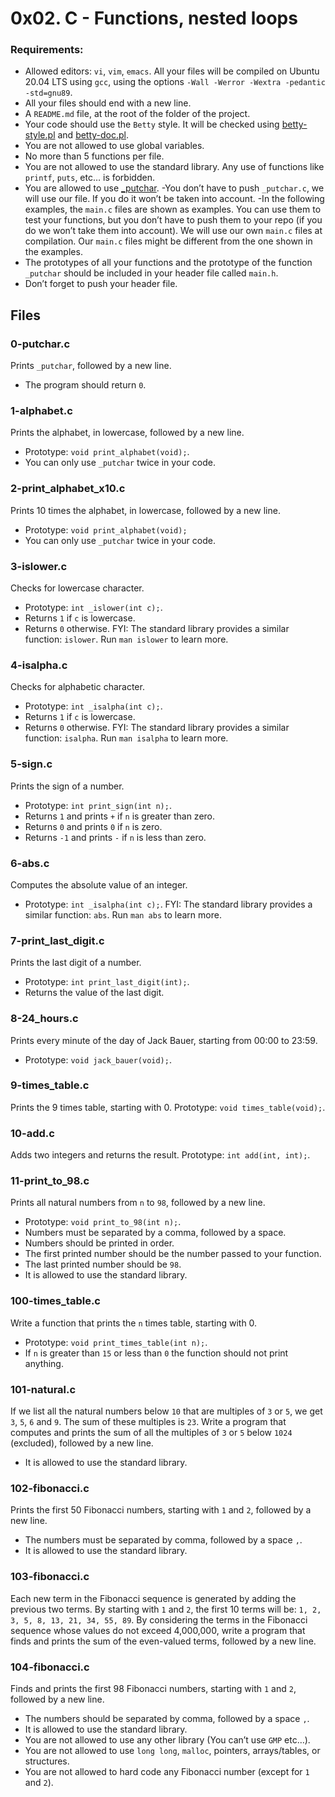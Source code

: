 # 0x02. C - Functions, nested loops

### Requirements:
- Allowed editors: `vi`, `vim`, `emacs`.
All your files will be compiled on Ubuntu 20.04 LTS using `gcc`, using the options `-Wall -Werror -Wextra -pedantic -std=gnu89`.
- All your files should end with a new line.
- A `README.md` file, at the root of the folder of the project.
- Your code should use the `Betty` style. It will be checked using [betty-style.pl](https://github.com/holbertonschool/Betty/blob/master/betty-style.pl) and [betty-doc.pl](https://github.com/holbertonschool/Betty/blob/master/betty-doc.pl).
- You are not allowed to use global variables.
- No more than 5 functions per file.
- You are not allowed to use the standard library. Any use of functions like `printf`, `puts`, etc… is forbidden.
- You are allowed to use [_putchar](https://github.com/holbertonschool/_putchar.c/blob/master/_putchar.c).
 -You don’t have to push `_putchar.c`, we will use our file. If you do it won’t be taken into account.
 -In the following examples, the `main.c` files are shown as examples. You can use them to test your functions, but you don’t have to push them to your repo (if you do we won’t take them into account). We will use our own `main.c` files at compilation. Our `main.c` files might be different from the one shown in the examples.
- The prototypes of all your functions and the prototype of the function `_putchar` should be included in your header file called `main.h`.
- Don’t forget to push your header file.

## Files
### 0-putchar.c
Prints `_putchar`, followed by a new line.
- The program should return `0`.

### 1-alphabet.c
Prints the alphabet, in lowercase, followed by a new line.
- Prototype: `void print_alphabet(void);`.
- You can only use `_putchar` twice in your code.

### 2-print_alphabet_x10.c
Prints 10 times the alphabet, in lowercase, followed by a new line.
- Prototype: `void print_alphabet(void);`
- You can only use `_putchar` twice in your code.

### 3-islower.c
Checks for lowercase character.
- Prototype: `int _islower(int c);`.
- Returns `1` if `c` is lowercase.
- Returns `0` otherwise.
FYI: The standard library provides a similar function: `islower`. Run `man islower` to learn more.

### 4-isalpha.c
Checks for alphabetic character.
- Prototype: `int _isalpha(int c);`.
- Returns `1` if `c` is lowercase.
- Returns `0` otherwise.
FYI: The standard library provides a similar function: `isalpha`. Run `man isalpha` to learn more.

### 5-sign.c
Prints the sign of a number.
- Prototype: `int print_sign(int n);`.
- Returns `1` and prints `+` if `n` is greater than zero.
- Returns `0` and prints `0` if `n` is zero.
- Returns `-1` and prints `-` if `n` is less than zero.

### 6-abs.c
Computes the absolute value of an integer.
- Prototype: `int _isalpha(int c);`.
FYI: The standard library provides a similar function: `abs`. Run `man abs` to learn more.

### 7-print_last_digit.c
Prints the last digit of a number.
- Prototype: `int print_last_digit(int);`.
- Returns the value of the last digit.

### 8-24_hours.c
Prints every minute of the day of Jack Bauer, starting from 00:00 to 23:59.
- Prototype: `void jack_bauer(void);`.

### 9-times_table.c
Prints the 9 times table, starting with 0.
Prototype: `void times_table(void);`.

### 10-add.c
Adds two integers and returns the result.
Prototype: `int add(int, int);`.

### 11-print_to_98.c
Prints all natural numbers from `n` to `98`, followed by a new line.
- Prototype: `void print_to_98(int n);`.
- Numbers must be separated by a comma, followed by a space.
- Numbers should be printed in order.
- The first printed number should be the number passed to your function.
- The last printed number should be `98`.
- It is allowed to use the standard library.

### 100-times_table.c
Write a function that prints the `n` times table, starting with 0.
- Prototype: `void print_times_table(int n);`.
- If `n` is greater than `15` or less than `0` the function should not print anything.

### 101-natural.c
If we list all the natural numbers below `10` that are multiples of `3` or `5`, we get `3`, `5`, `6` and `9`. The sum of these multiples is `23`. Write a program that computes and prints the sum of all the multiples of `3` or `5` below `1024` (excluded), followed by a new line.
- It is allowed to use the standard library.

### 102-fibonacci.c
Prints the first 50 Fibonacci numbers, starting with `1` and `2`, followed by a new line.
- The numbers must be separated by comma, followed by a space `,`. 
- It is allowed to use the standard library.

### 103-fibonacci.c
Each new term in the Fibonacci sequence is generated by adding the previous two terms. By starting with `1` and `2`, the first 10 terms will be: `1, 2, 3, 5, 8, 13, 21, 34, 55, 89`. By considering the terms in the Fibonacci sequence whose values do not exceed 4,000,000, write a program that finds and prints the sum of the even-valued terms, followed by a new line.

### 104-fibonacci.c
Finds and prints the first 98 Fibonacci numbers, starting with `1` and `2`, followed by a new line.
- The numbers should be separated by comma, followed by a space `,`.
- It is allowed to use the standard library.
- You are not allowed to use any other library (You can’t use `GMP` etc…).
- You are not allowed to use `long long`, `malloc`, pointers, arrays/tables, or structures.
- You are not allowed to hard code any Fibonacci number (except for `1` and `2`).
